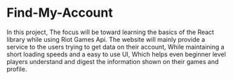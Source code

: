 # Find-My-Account
In this project, The focus will be toward learning the basics of the React library while using Riot Games Api.
The website will mainly provide a service to the users trying to get data on their account, While maintaining a short loading speeds and a easy to use UI, Which helps 
even beginner level players understand  and digest the information shown on their games and profile.

